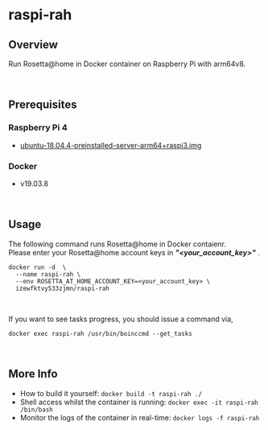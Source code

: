 # raspi-rah
## Overview
Run Rosetta@home in Docker container on Raspberry Pi with arm64v8.

&nbsp;



## Prerequisites
### Raspberry Pi 4
 - [ubuntu-18.04.4-preinstalled-server-arm64+raspi3.img](https://ubuntu.com/download/raspberry-pi)

### Docker
 - v19.03.8

&nbsp;



## Usage
The following command runs Rosetta@home in Docker contaienr.  
Please enter your Rosetta@home account keys in _**"\<your_account_key\>"**_ .  

```
docker run -d  \
  --name raspi-rah \
  --env ROSETTA_AT_HOME_ACCOUNT_KEY=<your_account_key> \
  izewfktvy533zjmn/raspi-rah
```

&nbsp;

If you want to see tasks progress, you should issue a command via,

```
docker exec raspi-rah /usr/bin/boinccmd --get_tasks
```

&nbsp;



## More Info
- How to build it yourself: ```docker build -t raspi-rah ./```
- Shell access whilst the container is running: ```docker exec -it raspi-rah /bin/bash```
- Monitor the logs of the container in real-time: ```docker logs -f raspi-rah```

